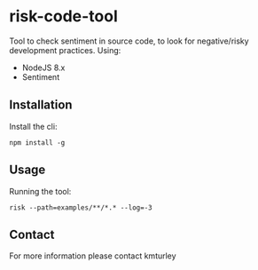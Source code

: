 # risk-code-tool

Tool to check sentiment in source code, to look for negative/risky development practices. Using:

* NodeJS 8.x
* Sentiment

## Installation

Install the cli:

    npm install -g

## Usage

Running the tool:

    risk --path=examples/**/*.* --log=-3

## Contact

For more information please contact kmturley
